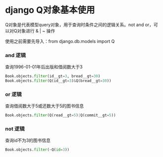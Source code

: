 # django Q对象基本使用
Q对象是代表模型query对象，用于查询时条件之间的逻辑关系。not and or，可以对Q对象进行 & | ~ 操作

使用之前需要先导入：from django.db.models import Q

### and 逻辑
查询1996-01-01年后出版和借阅数大于3
```python
Book.objects.filter(id__gt=3, bread__gt=30)
Book.objects.filter(Q(id__gt=3)&Q(bread__gt=30))
```

### or 逻辑
查询借阅数大于5或还数大于5的图书信息
```python
Book.objects.filter(Q(read__gt=5)|Q(commit__gt=5))
```

### not 逻辑
查询id不为3的图书信息
```python
Book.objects.filter(~Q(id=3))
```
